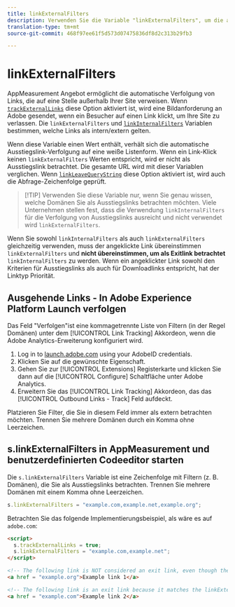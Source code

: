 ```yaml
---
title: linkExternalFilters
description: Verwenden Sie die Variable "linkExternalFilters", um die automatische Verfolgung von Ausstiegslinks zu unterstützen.
translation-type: tm+mt
source-git-commit: 468f97ee61f5d573d07475836df8d2c313b29fb3

---
```



# linkExternalFilters

AppMeasurement Angebot ermöglicht die automatische Verfolgung von Links, die auf eine Stelle außerhalb Ihrer Site verweisen. Wenn [`trackExternalLinks`](trackexternallinks.md) diese Option aktiviert ist, wird eine Bildanforderung an Adobe gesendet, wenn ein Besucher auf einen Link klickt, um Ihre Site zu verlassen. Die `linkExternalFilters` und [`linkInternalFilters`](linkinternalfilters.md) Variablen bestimmen, welche Links als intern/extern gelten.

Wenn diese Variable einen Wert enthält, verhält sich die automatische Ausstiegslink-Verfolgung auf eine weiße Listenform. Wenn ein Link-Klick keinen `linkExternalFilters` Werten entspricht, wird er nicht als Ausstiegslink betrachtet. Die gesamte URL wird mit dieser Variablen verglichen. Wenn [`linkLeaveQueryString`](linkleavequerystring.md) diese Option aktiviert ist, wird auch die Abfrage-Zeichenfolge geprüft.

> [!TIP] Verwenden Sie diese Variable nur, wenn Sie genau wissen, welche Domänen Sie als Ausstiegslinks betrachten möchten. Viele Unternehmen stellen fest, dass die Verwendung `linkInternalFilters` für die Verfolgung von Ausstiegslinks ausreicht und nicht verwendet wird `linkExternalFilters`.

Wenn Sie sowohl `linkInternalFilters` als auch `linkExternalFilters` gleichzeitig verwenden, muss der angeklickte Link übereinstimmen `linkExternalFilters` und **nicht übereinstimmen, um als Exitlink betrachtet** `linkInternalFilters` zu werden. Wenn ein angeklickter Link sowohl den Kriterien für Ausstiegslinks als auch für Downloadlinks entspricht, hat der Linktyp Priorität.

## Ausgehende Links - In Adobe Experience Platform Launch verfolgen

Das Feld &quot;Verfolgen&quot;ist eine kommagetrennte Liste von Filtern (in der Regel Domänen) unter dem [!UICONTROL Link Tracking] Akkordeon, wenn die Adobe Analytics-Erweiterung konfiguriert wird.

1. Log in to [launch.adobe.com](https://launch.adobe.com) using your AdobeID credentials.
2. Klicken Sie auf die gewünschte Eigenschaft.
3. Gehen Sie zur [!UICONTROL Extensions] Registerkarte und klicken Sie dann auf die [!UICONTROL Configure] Schaltfläche unter Adobe Analytics.
4. Erweitern Sie das [!UICONTROL Link Tracking] Akkordeon, das das [!UICONTROL Outbound Links - Track] Feld aufdeckt.

Platzieren Sie Filter, die Sie in diesem Feld immer als extern betrachten möchten. Trennen Sie mehrere Domänen durch ein Komma ohne Leerzeichen.

## s.linkExternalFilters in AppMeasurement und benutzerdefinierten Codeeditor starten

Die `s.linkExternalFilters` Variable ist eine Zeichenfolge mit Filtern (z. B. Domänen), die Sie als Ausstiegslinks betrachten. Trennen Sie mehrere Domänen mit einem Komma ohne Leerzeichen.

```js
s.linkExternalFilters = "example.com,example.net,example.org";
```

Betrachten Sie das folgende Implementierungsbeispiel, als wäre es auf `adobe.com`:

```html
<script>
  s.trackExternalLinks = true;
  s.linkExternalFilters = "example.com,example.net";
</script>

<!-- The following link is NOT considered an exit link, even though the link is outside adobe.com -->
<a href = "example.org">Example link 1</a>

<!-- The following link is an exit link because it matches the linkExternalFilters whitelist -->
<a href = "example.com">Example link 2</a>
```
